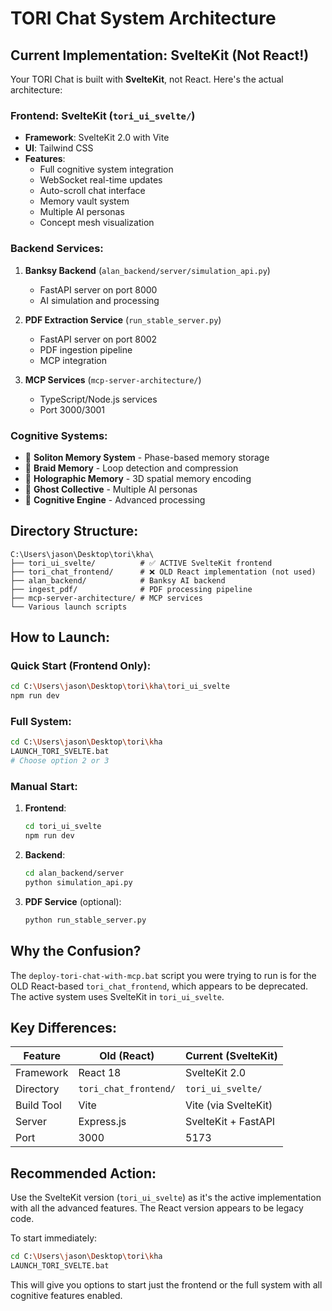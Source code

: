 # TORI Chat System Architecture

## Current Implementation: SvelteKit (Not React!)

Your TORI Chat is built with **SvelteKit**, not React. Here's the actual architecture:

### Frontend: SvelteKit (`tori_ui_svelte/`)
- **Framework**: SvelteKit 2.0 with Vite
- **UI**: Tailwind CSS
- **Features**: 
  - Full cognitive system integration
  - WebSocket real-time updates
  - Auto-scroll chat interface
  - Memory vault system
  - Multiple AI personas
  - Concept mesh visualization

### Backend Services:

1. **Banksy Backend** (`alan_backend/server/simulation_api.py`)
   - FastAPI server on port 8000
   - AI simulation and processing

2. **PDF Extraction Service** (`run_stable_server.py`)
   - FastAPI server on port 8002
   - PDF ingestion pipeline
   - MCP integration

3. **MCP Services** (`mcp-server-architecture/`)
   - TypeScript/Node.js services
   - Port 3000/3001

### Cognitive Systems:
- 🌊 **Soliton Memory System** - Phase-based memory storage
- 🧬 **Braid Memory** - Loop detection and compression
- 🔮 **Holographic Memory** - 3D spatial memory encoding
- 👻 **Ghost Collective** - Multiple AI personas
- 🧠 **Cognitive Engine** - Advanced processing

## Directory Structure:

```
C:\Users\jason\Desktop\tori\kha\
├── tori_ui_svelte/          # ✅ ACTIVE SvelteKit frontend
├── tori_chat_frontend/      # ❌ OLD React implementation (not used)
├── alan_backend/            # Banksy AI backend
├── ingest_pdf/              # PDF processing pipeline
├── mcp-server-architecture/ # MCP services
└── Various launch scripts
```

## How to Launch:

### Quick Start (Frontend Only):
```bash
cd C:\Users\jason\Desktop\tori\kha\tori_ui_svelte
npm run dev
```

### Full System:
```bash
cd C:\Users\jason\Desktop\tori\kha
LAUNCH_TORI_SVELTE.bat
# Choose option 2 or 3
```

### Manual Start:
1. **Frontend**: 
   ```bash
   cd tori_ui_svelte
   npm run dev
   ```

2. **Backend**:
   ```bash
   cd alan_backend/server
   python simulation_api.py
   ```

3. **PDF Service** (optional):
   ```bash
   python run_stable_server.py
   ```

## Why the Confusion?

The `deploy-tori-chat-with-mcp.bat` script you were trying to run is for the OLD React-based `tori_chat_frontend`, which appears to be deprecated. The active system uses SvelteKit in `tori_ui_svelte`.

## Key Differences:

| Feature | Old (React) | Current (SvelteKit) |
|---------|-------------|---------------------|
| Framework | React 18 | SvelteKit 2.0 |
| Directory | `tori_chat_frontend/` | `tori_ui_svelte/` |
| Build Tool | Vite | Vite (via SvelteKit) |
| Server | Express.js | SvelteKit + FastAPI |
| Port | 3000 | 5173 |

## Recommended Action:

Use the SvelteKit version (`tori_ui_svelte`) as it's the active implementation with all the advanced features. The React version appears to be legacy code.

To start immediately:
```bash
cd C:\Users\jason\Desktop\tori\kha
LAUNCH_TORI_SVELTE.bat
```

This will give you options to start just the frontend or the full system with all cognitive features enabled.
